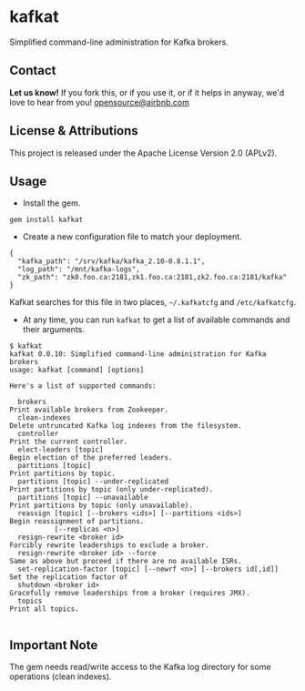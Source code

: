 kafkat
======

Simplified command-line administration for Kafka brokers.

## Contact 
**Let us know!** If you fork this, or if you use it, or if it helps in anyway, we'd love to hear from you! opensource@airbnb.com

## License & Attributions
This project is released under the Apache License Version 2.0 (APLv2).


## Usage

* Install the gem.

```
gem install kafkat
```

* Create a new configuration file to match your deployment.

```
{
  "kafka_path": "/srv/kafka/kafka_2.10-0.8.1.1",
  "log_path": "/mnt/kafka-logs",
  "zk_path": "zk0.foo.ca:2181,zk1.foo.ca:2181,zk2.foo.ca:2181/kafka"
}
```

Kafkat searches for this file in two places, `~/.kafkatcfg` and `/etc/kafkatcfg`.

* At any time, you can run `kafkat` to get a list of available commands and their arguments.

```
$ kafkat
kafkat 0.0.10: Simplified command-line administration for Kafka brokers
usage: kafkat [command] [options]

Here's a list of supported commands:

  brokers                                                             Print available brokers from Zookeeper.
  clean-indexes                                                       Delete untruncated Kafka log indexes from the filesystem.
  controller                                                          Print the current controller.
  elect-leaders [topic]                                               Begin election of the preferred leaders.
  partitions [topic]                                                  Print partitions by topic.
  partitions [topic] --under-replicated                               Print partitions by topic (only under-replicated).
  partitions [topic] --unavailable                                    Print partitions by topic (only unavailable).
  reassign [topic] [--brokers <ids>] [--partitions <ids>]             Begin reassignment of partitions.
           [--replicas <n>]
  resign-rewrite <broker id>                                          Forcibly rewrite leaderships to exclude a broker.
  resign-rewrite <broker id> --force                                  Same as above but proceed if there are no available ISRs.
  set-replication-factor [topic] [--newrf <n>] [--brokers id[,id]]    Set the replication factor of
  shutdown <broker id>                                                Gracefully remove leaderships from a broker (requires JMX).
  topics                                                              Print all topics.
  
```

## Important Note

The gem needs read/write access to the Kafka log directory for some operations (clean indexes).
